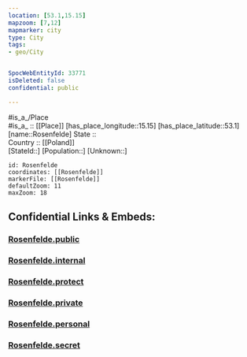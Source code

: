 ```yaml
---
location: [53.1,15.15] 
mapzoom: [7,12] 
mapmarker: city 
type: City
tags:
- geo/City


SpocWebEntityId: 33771
isDeleted: false
confidential: public

---
```

#is_a_/Place  
#is_a_ :: [[Place]] 
[has_place_longitude::15.15] 
[has_place_latitude::53.1] 
[name::Rosenfelde] 
State ::  
Country :: [[Poland]]  
[StateId::] 
[Population::] 
[Unknown::] 


```leaflet
id: Rosenfelde
coordinates: [[Rosenfelde]] 
markerFile: [[Rosenfelde]] 
defaultZoom: 11 
maxZoom: 18
```


## Confidential Links & Embeds: 

### [Rosenfelde.public](/_public/\Earth\Continent\Europe\Europe~East\Poland\Provinces~Poland\West_Pomeranian\CityRosenfelde.public.md) 

### [Rosenfelde.internal](/_internal/\Earth\Continent\Europe\Europe~East\Poland\Provinces~Poland\West_Pomeranian\CityRosenfelde.internal.md) 

### [Rosenfelde.protect](/_protect/\Earth\Continent\Europe\Europe~East\Poland\Provinces~Poland\West_Pomeranian\CityRosenfelde.protect.md) 

### [Rosenfelde.private](/_private/\Earth\Continent\Europe\Europe~East\Poland\Provinces~Poland\West_Pomeranian\CityRosenfelde.private.md) 

### [Rosenfelde.personal](/_personal/\Earth\Continent\Europe\Europe~East\Poland\Provinces~Poland\West_Pomeranian\CityRosenfelde.personal.md) 

### [Rosenfelde.secret](/_secret/\Earth\Continent\Europe\Europe~East\Poland\Provinces~Poland\West_Pomeranian\CityRosenfelde.secret.md)

